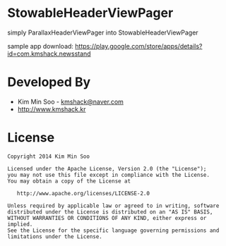 StowableHeaderViewPager
===============================

simply ParallaxHeaderViewPager into StowableHeaderViewPager

sample app download: https://play.google.com/store/apps/details?id=com.kmshack.newsstand


# Developed By

 * Kim Min Soo - <kmshack@naver.com>
 * http://www.kmshack.kr


# License

    Copyright 2014 Kim Min Soo

    Licensed under the Apache License, Version 2.0 (the "License");
    you may not use this file except in compliance with the License.
    You may obtain a copy of the License at

       http://www.apache.org/licenses/LICENSE-2.0

    Unless required by applicable law or agreed to in writing, software
    distributed under the License is distributed on an "AS IS" BASIS,
    WITHOUT WARRANTIES OR CONDITIONS OF ANY KIND, either express or implied.
    See the License for the specific language governing permissions and
    limitations under the License.
    
